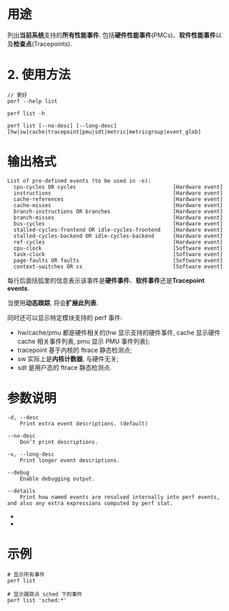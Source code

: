 

# 用途

列出**当前系统**支持的**所有性能事件**. 包括**硬件性能事件**(PMCs)、**软件性能事件**以及**检查点**(Tracepoints).

# 2. 使用方法

```
// 更好
perf --help list

perf list -h
```

```
perf list [--no-desc] [--long-desc] [hw|sw|cache|tracepoint|pmu|sdt|metric|metricgroup|event_glob]
```

# 输出格式

```
List of pre-defined events (to be used in -e):
  cpu-cycles OR cycles                               [Hardware event]
  instructions                                       [Hardware event]
  cache-references                                   [Hardware event]
  cache-misses                                       [Hardware event]
  branch-instructions OR branches                    [Hardware event]
  branch-misses                                      [Hardware event]
  bus-cycles                                         [Hardware event]
  stalled-cycles-frontend OR idle-cycles-frontend    [Hardware event]
  stalled-cycles-backend OR idle-cycles-backend      [Hardware event]
  ref-cycles                                         [Hardware event]
  cpu-clock                                          [Software event]
  task-clock                                         [Software event]
  page-faults OR faults                              [Software event]
  context-switches OR cs                             [Software event]
```

每行后面括弧里的信息表示该事件是**硬件事件**、**软件事件**还是**Tracepoint events**.


当使用**动态跟踪**, 将会**扩展此列表**.

同时还可以显示特定模块支持的 perf 事件:

* hw/cache/pmu 都是硬件相关的(hw 显示支持的硬件事件, cache 显示硬件 cache 相关事件列表, pmu 显示 PMU 事件列表);
* tracepoint 基于内核的 ftrace 静态检测点;
* sw 实际上是**内核计数器**, 与硬件无关;
* sdt 是用户态的 ftrace 静态检测点.

# 参数说明

```
-d, --desc
    Print extra event descriptions. (default)

--no-desc
    Don’t print descriptions.

-v, --long-desc
    Print longer event descriptions.

--debug
    Enable debugging output.

--details
    Print how named events are resolved internally into perf events, and also any extra expressions computed by perf stat.
```

*
*

##


# 示例

```
# 显示所有事件
perf list

# 显示跟踪点 sched 下的事件
perf list 'sched:*'
```

